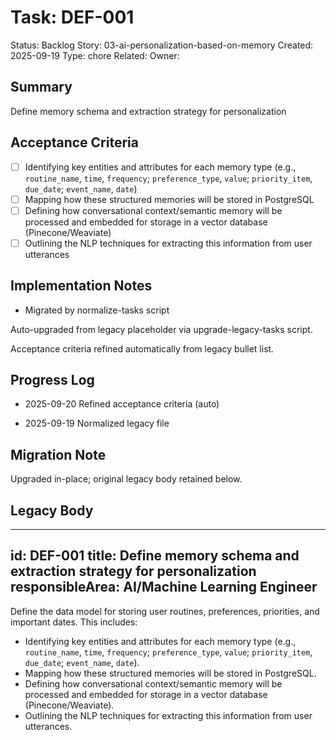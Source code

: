 # Task: DEF-001
Status: Backlog
Story: 03-ai-personalization-based-on-memory
Created: 2025-09-19
Type: chore
Related:
Owner:

## Summary
Define memory schema and extraction strategy for personalization

## Acceptance Criteria

- [ ] Identifying key entities and attributes for each memory type (e.g., `routine_name`, `time`, `frequency`; `preference_type`, `value`; `priority_item`, `due_date`; `event_name`, `date`)
- [ ] Mapping how these structured memories will be stored in PostgreSQL
- [ ] Defining how conversational context/semantic memory will be processed and embedded for storage in a vector database (Pinecone/Weaviate)
- [ ] Outlining the NLP techniques for extracting this information from user utterances

## Implementation Notes
- Migrated by normalize-tasks script

Auto-upgraded from legacy placeholder via upgrade-legacy-tasks script.


Acceptance criteria refined automatically from legacy bullet list.
## Progress Log
- 2025-09-20 Refined acceptance criteria (auto)

- 2025-09-19 Normalized legacy file
## Migration Note
Upgraded in-place; original legacy body retained below.

## Legacy Body
---
id: DEF-001
title: Define memory schema and extraction strategy for personalization
responsibleArea: AI/Machine Learning Engineer
---
Define the data model for storing user routines, preferences, priorities, and important dates. This includes:
- Identifying key entities and attributes for each memory type (e.g., `routine_name`, `time`, `frequency`; `preference_type`, `value`; `priority_item`, `due_date`; `event_name`, `date`).
- Mapping how these structured memories will be stored in PostgreSQL.
- Defining how conversational context/semantic memory will be processed and embedded for storage in a vector database (Pinecone/Weaviate).
- Outlining the NLP techniques for extracting this information from user utterances.